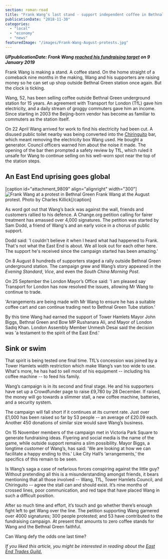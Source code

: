 ```yaml
---
section: roman-road
title: "Frank Wang’s last stand - support independent coffee in Bethnal Green"
publicationDate: "2018-11-30"
categories: 
  - "local"
  - "economy"
  - "news"
featuredImage: "/images/Frank-Wang-August-protests.jpg"
---
```


**_UPpublicationDate: Frank Wang [reached his fundraising target](https://romanroadlondon.com/displaced-bethnal-green-coffee-vendor-reaches-fundraising-target/) on 9 January 2019_**

Frank Wang is making a stand. A coffee stand. On the home straight of a comeback nine months in the making, Wang and his supporters are raising money so he can set up shop outside Bethnal Green station once again. But the clock is ticking.

Wang, 52, has been selling coffee outside Bethnal Green underground station for 15 years. An agreement with Transport for London (TfL) gave him electricity, and a daily stream of groggy commuters gave him an income. Since starting in 2003 the Beijing-born vendor has become as familiar to commuters as the station itself.

On 22 April Wang arrived for work to find his electricity had been cut. A disused public toilet nearby was being converted into the [Chiringuito](https://romanroadlondon.com/chiringuito-cafe-opens-museum-gardens/) bar, which meant removing the electricity box Wang used. He bought a generator. Council officers warned him about the noise it made. The opening of the bar then prompted a safety review by TfL, which ruled it unsafe for Wang to continue selling on his well-worn spot near the top of the station steps.

## An East End uprising goes global

\[caption id="attachment\_9809" align="alignright" width="300"\]![Frank Wang at a protest in Bethnal Green](/images/Frank-Wang-300x450.jpg) Frank Wang at the August protest. Photo by Charles Killick\[/caption\]

As word got out that Wang’s back was against the wall, friends and customers rallied to his defence. A Change.org petition calling for fairer treatment has amassed over 4,000 signatures. The petition was started by Sam Dodd, a friend of Wang's and an early voice in a chorus of public support.

Dodd said: 'I couldn't believe it when I heard what had happened to Frank. That's not what the East End is about. We all look out for each other here. The support he's received since the campaign started has been amazing.'

On 8 August 8 hundreds of supporters staged a rally outside Bethnal Green underground station. The campaign grew and Wang’s story appeared in the _Evening Standard_, _Vice_, and even the _South China Morning Post_.

On 25 September the London Mayor’s Office said: 'I am pleased say Transport for London has now resolved the issues, allowing Mr Wang to continue to trade.

'Arrangements are being made with Mr Wang to ensure he has a suitable coffee cart and can continue trading next to Bethnal Green Tube station.'

By this time Wang had earned the support of Tower Hamlets Mayor John Biggs, Bethnal Green and Bow MP Rushanara Ali, and Mayor of London Sadiq Khan. London Assembly Member Unmesh Desai said the decision was 'a testament to the spirit of the East End.'

## Sink or swim

That spirit is being tested one final time. TfL’s concession was joined by a Tower Hamlets width restriction which make Wang’s van too wide to use. What's more, he has had to sell most of his equipment -- including his coffee machine -- to feed his family.

Wang’s campaign is in its second and final stage. He and his supporters have set up a Crowdfunder page to raise £9,780 by 28 December. If raised, the money will go towards a slimmer stall, a new coffee machine, batteries, and a security system.

The campaign will fall short if it continues at its current rate. Just over £1,000 has been raised so far by 53 people -- an average of £20.09 each. Another 450 donations of similar size would save Wang’s business.

On 15 November members of the campaign met in Victoria Park Square to generate fundraising ideas. Flyering and social media is the name of the game, while outside support remains a slim possibility. Mayor Biggs, a longtime customer of Wang’s, has said: 'We are looking at how we can facilitate a happy ending to this.' Like City Hall’s ‘arrangements,’ the specifics of this remain to be seen.

Is Wang’s saga a case of nefarious forces conspiring against the little guy? Without pretending all this is a misunderstanding amongst friends, it bears mentioning that all those involved -- Wang, TfL, Tower Hamlets Council, and Chiringuito -- agree the stall can and should exist. It’s nine months of crossed lines, poor communication, and red tape that have placed Wang in such a difficult position.

After so much time and effort, it’s touch and go whether there’s enough fight left to get Wang over the line. The petition supporting Wang garnered over 4000 signatures; 300 people protested; and 53 have contributed to the fundraising campaign. At present that amounts to zero coffee stands for Wang and the Bethnal Green faithful.

Can Wang defy the odds one last time?

_If you liked this article, you might be interested in reading about the_ [_East End Trades Guild._](https://romanroadlondon.com/east-end-trades-guild-krissie-nicolson-interview/)
